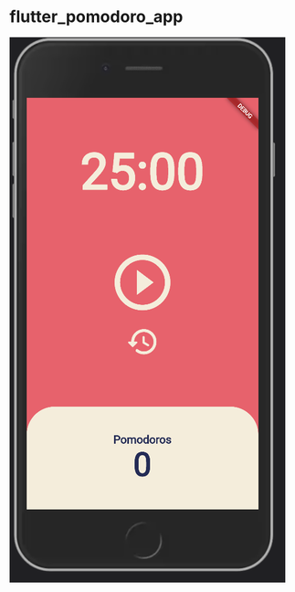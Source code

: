 # flutter_pomodoro_app
![alt text](https://github.com/jjang3530/flutter_pomodoro_app/blob/main/pomodoro.png)


